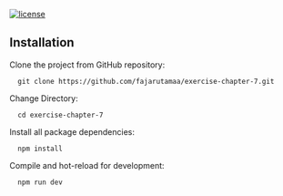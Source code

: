 [![license](https://img.shields.io/github/license/mashape/apistatus.svg?maxAge=2592000)](https://github.com/fajarutamaa/exercise-chapter-7/blob/main/LICENSE)

## Installation

Clone the project from GitHub repository:

      git clone https://github.com/fajarutamaa/exercise-chapter-7.git

Change Directory:

      cd exercise-chapter-7

Install all package dependencies:

      npm install

Compile and hot-reload for development:

      npm run dev
